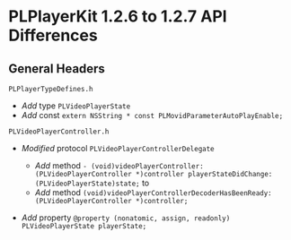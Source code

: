 # PLPlayerKit 1.2.6 to 1.2.7 API Differences

## General Headers

```PLPlayerTypeDefines.h```

- *Add* type ```PLVideoPlayerState```
- *Add* const ```extern NSString * const PLMovidParameterAutoPlayEnable;```

```PLVideoPlayerController.h```

- *Modified* protocol ```PLVideoPlayerControllerDelegate```
	- *Add* method ```- (void)videoPlayerController:(PLVideoPlayerController *)controller playerStateDidChange:(PLVideoPlayerState)state;``` to 
	- *Add* method ```(void)videoPlayerControllerDecoderHasBeenReady:(PLVideoPlayerController *)controller;```
	
- *Add* property ```@property (nonatomic, assign, readonly) PLVideoPlayerState playerState;```